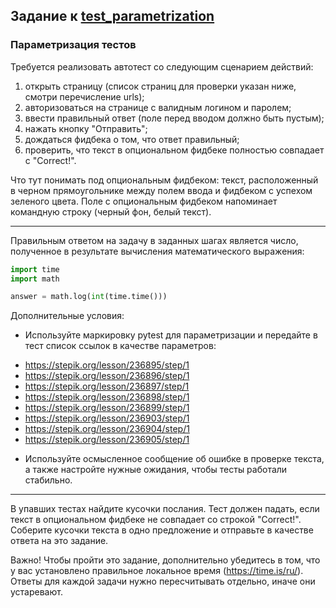 ## Задание к [test_parametrization](../solutions/pytest_folder/test_parametrization.py)

### Параметризация тестов

Требуется реализовать автотест со следующим сценарием действий:

1) открыть страницу (список страниц для проверки указан ниже, смотри перечисление urls);
2) авторизоваться на странице с валидным логином и паролем;
3) ввести правильный ответ (поле перед вводом должно быть пустым);
4) нажать кнопку "Отправить";
5) дождаться фидбека о том, что ответ правильный;
6) проверить, что текст в опциональном фидбеке полностью совпадает с "Correct!".

Что тут понимать под опциональным фидбеком: текст, расположенный в черном прямоугольнике между полем ввода и фидбеком
с успехом зеленого цвета. Поле с опциональным фидбеком напоминает командную строку (черный фон, белый текст).

---
Правильным ответом на задачу в заданных шагах является число, полученное в результате вычисления математического
выражения:

```python
import time
import math

answer = math.log(int(time.time()))
```

Дополнительные условия:

* Используйте маркировку pytest для параметризации и передайте в тест список ссылок в качестве параметров:

- https://stepik.org/lesson/236895/step/1
- https://stepik.org/lesson/236896/step/1
- https://stepik.org/lesson/236897/step/1
- https://stepik.org/lesson/236898/step/1
- https://stepik.org/lesson/236899/step/1
- https://stepik.org/lesson/236903/step/1
- https://stepik.org/lesson/236904/step/1
- https://stepik.org/lesson/236905/step/1

* Используйте осмысленное сообщение об ошибке в проверке текста, а также настройте нужные ожидания, чтобы тесты работали
  стабильно.

---
В упавших тестах найдите кусочки послания. Тест должен падать, если текст в опциональном фидбеке не совпадает со
строкой "Correct!". Соберите кусочки текста в одно предложение и отправьте в качестве ответа на это задание.

Важно! Чтобы пройти это задание, дополнительно убедитесь в том, что у вас установлено правильное локальное
время (https://time.is/ru/). Ответы для каждой задачи нужно пересчитывать отдельно, иначе они устаревают. 
